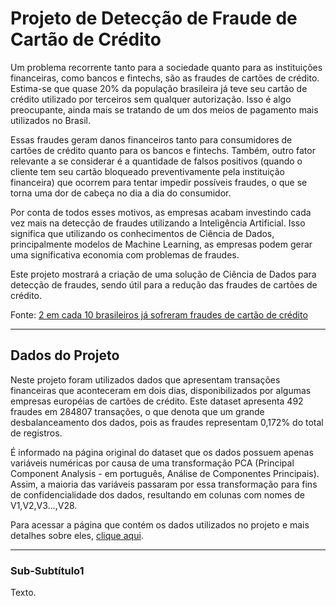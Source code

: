 # Projeto de Detecção de Fraude de Cartão de Crédito

Um problema recorrente tanto para a sociedade quanto para as instituições financeiras, como bancos e fintechs, são as fraudes de cartões de crédito. Estima-se que quase 20% da população brasileira já teve seu cartão de crédito utilizado por terceiros sem qualquer autorização. Isso é algo preocupante, ainda mais se tratando de um dos meios de pagamento mais utilizados no Brasil.

Essas fraudes geram danos financeiros tanto para consumidores de cartões de crédito quanto para os bancos e fintechs. Também, outro fator relevante a se considerar é a quantidade de falsos positivos (quando o cliente tem seu cartão bloqueado preventivamente pela instituição financeira) que ocorrem para tentar impedir possíveis fraudes, o que se torna uma dor de cabeça no dia a dia do consumidor.

Por conta de todos esses motivos, as empresas acabam investindo cada vez mais na detecção de fraudes utilizando a Inteligência Artificial. Isso significa que utilizando os conhecimentos de Ciência de Dados, principalmente modelos de Machine Learning, as empresas podem gerar uma significativa economia com problemas de fraudes.

Este projeto mostrará a criação de uma solução de Ciência de Dados para detecção de fraudes, sendo útil para a redução das fraudes de cartões de crédito.

Fonte: [2 em cada 10 brasileiros já sofreram fraudes de cartão de crédito](https://blog.idwall.co/fraudes-de-cartao-de-credito/#:~:text=2%20em%20cada%2010%20brasileiros%20j%C3%A1%20sofreram%20fraudes%20de%20cart%C3%A3o%20de%20cr%C3%A9dito,-by%20La%C3%ADs%20Costa&text=Fraudes%20de%20cart%C3%A3o%20de%20cr%C3%A9dito%20continuar%C3%A3o%20um%20problema%20constante%3A%20conforme,adotam%20h%C3%A1bitos%20digitais%20com%20seguran%C3%A7a.)

---

## Dados do Projeto

Neste projeto foram utilizados dados que apresentam transações financeiras que aconteceram em dois dias, disponibilizados por algumas empresas européias de cartões de crédito. Este dataset apresenta 492 fraudes em 284807 transações, o que denota que um grande desbalanceamento dos dados, pois as fraudes representam 0,172% do total de registros.

É informado na página original do dataset que os dados possuem apenas variáveis numéricas por causa de uma transformação PCA (Principal Component Analysis - em português, Análise de Componentes Principais). Assim, a maioria das variáveis passaram por essa transformação para fins de confidencialidade dos dados, resultando em colunas com nomes de V1,V2,V3…,V28. 

Para acessar a página que contém os dados utilizados no projeto e mais detalhes sobre eles, [clique aqui](https://www.kaggle.com/datasets/mlg-ulb/creditcardfraud).

---

### Sub-Subtítulo1

Texto.

